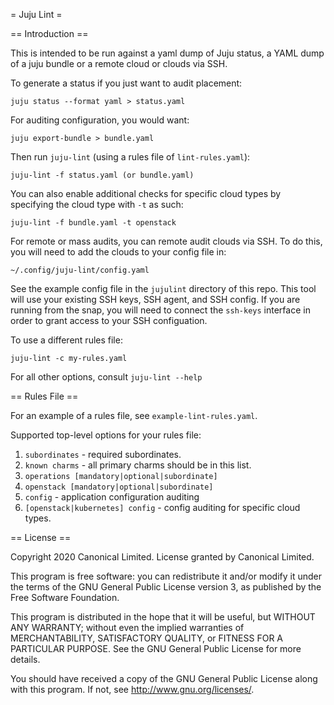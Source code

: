= Juju Lint =

== Introduction ==

This is intended to be run against a yaml dump of Juju status, a YAML dump of 
a juju bundle or a remote cloud or clouds via SSH.

To generate a status if you just want to audit placement:

    juju status --format yaml > status.yaml

For auditing configuration, you would want:

    juju export-bundle > bundle.yaml

Then run `juju-lint` (using a rules file of `lint-rules.yaml`):

    juju-lint -f status.yaml (or bundle.yaml)

You can also enable additional checks for specific cloud types by specifying
the cloud type with `-t` as such:

    juju-lint -f bundle.yaml -t openstack

For remote or mass audits, you can remote audit clouds via SSH.
To do this, you will need to add the clouds to your config file in:

    ~/.config/juju-lint/config.yaml

See the example config file in the `jujulint` directory of this repo.
This tool will use your existing SSH keys, SSH agent, and SSH config.
If you are running from the snap, you will need to connect the `ssh-keys`
interface in order to grant access to your SSH configuation.

To use a different rules file:

    juju-lint -c my-rules.yaml

For all other options, consult `juju-lint --help`

== Rules File ==

For an example of a rules file, see `example-lint-rules.yaml`.

Supported top-level options for your rules file:

 1. `subordinates` - required subordinates.
 2. `known charms` - all primary charms should be in this list.
 3. `operations [mandatory|optional|subordinate]`
 4. `openstack [mandatory|optional|subordinate]`
 5. `config` - application configuration auditing
 5. `[openstack|kubernetes] config` - config auditing for specific cloud types.

== License ==

Copyright 2020 Canonical Limited.
License granted by Canonical Limited.

This program is free software: you can redistribute it and/or modify
it under the terms of the GNU General Public License version 3, as
published by the Free Software Foundation.

This program is distributed in the hope that it will be useful, but
WITHOUT ANY WARRANTY; without even the implied warranties of
MERCHANTABILITY, SATISFACTORY QUALITY, or FITNESS FOR A PARTICULAR
PURPOSE.  See the GNU General Public License for more details.

You should have received a copy of the GNU General Public License
along with this program. If not, see <http://www.gnu.org/licenses/>.
